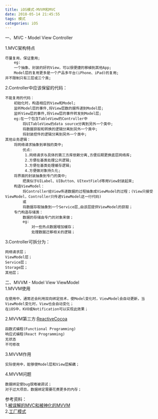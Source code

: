 ```yaml
---
title: iOS模式-MVVM和MVC
date: 2018-05-14 21:45:55
tags: 模式
categories: iOS
---
```


一、MVC - Model View Controller	

<!--more-->
	
1.MVC架构特点	

	尽量复用，保证重用;
		eg:
		一个抽象、封装的好的View，可以很便捷的移植到其他App;
		Model层的复用更多是一个产品多平台(iPhone、iPad)的复用;
	并不限制只有三层或三个类;
	
2.Controller中应该保留的代码：		

	不能复用的代码：
		初始化时，构造相应的View和Model;
		监听Model层的事件,将View层数的据传递到Model层;
		监听View层的事件,将View层的事件转发到Model层;
		eg:在一个包含TableView的Controller中
			将UITableView的data source分离到另外一个类中;
			将数据获取和转换的逻辑分离到另外一个类中;
			将封装控件的逻辑分离到另外一个类中;
	其他业务逻辑：
		将网络请求抽象到单独的类中;
			优点:
			 1.网络请求与具体的第三方库依赖分离,方便后期更换底层网络库;		
			 2.方便在基类处理公共逻辑;
			 3.方便在基类处理缓存逻辑;
			 4.方便做对象持久化;
		将界面的封装抽象到专门的类中;
			把类似于UILabel、UIButton、UItextField等用View封装起来;
		构造ViewModel：
			将Controller给View传递数据的过程抽象成ViewModel的过程；(View只接受ViewModel，Controller只传递ViewModel这一行代码)
			或
			将数据存取抽象到一个Service层,由该层提供ViewModel的获取；
		专门构造存储类：	
			数据的存储由专门的对象来做；
			eg:
				对一些热点数据增加缓存；
				处理数据迁移相关的逻辑；
3.Controller可拆分为：

	网络请求层；
	ViewModel层；
	Service层；
	Storage层；
	其他层；
二、MVVM - Model View ViewModel		
1.MVVM使用

	在使用中，通常还会利用双向绑定技术，使Model变化时，ViewModel会自动更新，当ViewModel变化时，View也会自动变化；
	在iOS中，KVO或Notification可以实现此效果；
2.MVVM第三方:[ReactiveCocoa](https://github.com/ReactiveCocoa/ReactiveCocoa)		

	函数式编程(Functional Programming)
	响应式编程(React Programming)
	无状态
	不可修改
3.MVVM作用
	
	实际使用中，能够使Model层和View层解藕；
4.MVVM问题
	
	数据绑定使bug很难被调试；
	对于过大项目，数据绑定需要花费更多的内存；









参考资料：		
1.[被误解的MVC和被神化的MVVM](http://blog.devtang.com/2015/11/02/mvc-and-mvvm/)		
2.[工厂模式](http://baike.baidu.com/view/1306799.htm)		


